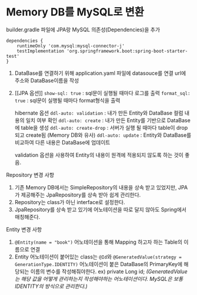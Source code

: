 # Memory DB를 MySQL로 변환
builder.gradle 파일에 JPA랑 MySQL 의존성(Dependencies)을 추가
```
dependencies {
	runtimeOnly 'com.mysql:mysql-connector-j'
	testImplementation 'org.springframework.boot:spring-boot-starter-test'
}
```

1. DataBase를 연결하기 위해 application.yaml 파일에 datasouce를 연결
	url에 주소와 DataBase이름을 작성

2. [[JPA 옵션]]
	`show-sql: true` : sql문이 실행될 때마다 로그를 출력
	`format_sql: true` : sql문이 실행될 때마다 format형식을 출력
	
	hibernate 옵션
		`ddl-auto: validation` : 내가 만든 Entity와 DataBase 컬럼 내용의 일치 여부 확인
		`ddl-auto: create` : 내가 만든 Entity를 기반으로 DataBase에 table을 생성
		`ddl-auto: create-drop` : 서버가 실행 될 때마다 table이 drop되고 create됨 (Memory DB와 유사)
		`ddl-auto: update` : Entity와 DataBase를 비교하여 다른 내용은 DataBase에 업데이트
	
	validation 옵션을 사용하여 Entity의 내용이 원격에 적용되지 않도록 하는 것이 좋음.


Repository 변경 사항
1. 기존 Memory DB에서는 SimpleRepository의 내용을 상속 받고 있었지만, JPA가 제공해주는 JpaRepository를 상속 받아 쉽게 관리한다.
2. Repository는 class가 아닌 interface로 설정한다.
3. JpaRepository를 상속 받고 있기에 어노테이션을 따로 달지 않아도 Spring에서 매칭해준다.

Entity 변경 사항
1. `@Entity(name = "book")` 어노테이션을 통해 Mapping 하고자 하는 Table의 이름으로 연결
2. Entity 어노테이션이 붙어있는 class는 `@Id`와 `@GeneratedValue(strategy = GenerationType.IDENTITY)` 어노테이션이 붙은 DataBase의 PrimaryKey에 해당되는 이름의 변수를 작성해줘야한다.
	ex) private Long id;
*(GeneratedValue는 해당 값을 어떻게 관리하는지 작성해야하는 어노테이션이다. MySQL은 보통 IDENTITY의 방식으로 관리한다.)*



